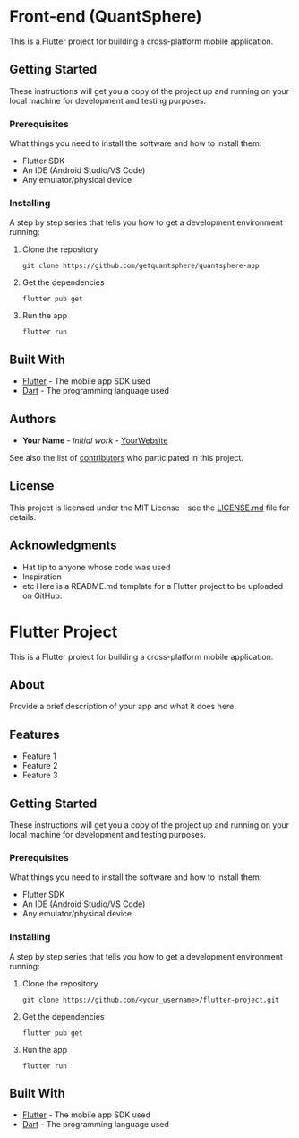 # Front-end (QuantSphere)

This is a Flutter project for building a cross-platform mobile application.

## Getting Started

These instructions will get you a copy of the project up and running on your local machine for development and testing purposes.

### Prerequisites

What things you need to install the software and how to install them:

- Flutter SDK
- An IDE (Android Studio/VS Code)
- Any emulator/physical device

### Installing

A step by step series that tells you how to get a development environment running:

1. Clone the repository
   ```
   git clone https://github.com/getquantsphere/quantsphere-app
   ```
2. Get the dependencies
   ```
   flutter pub get
   ```
3. Run the app
   ```
   flutter run
   ```

## Built With

- [Flutter](https://flutter.dev/) - The mobile app SDK used
- [Dart](https://dart.dev/) - The programming language used



## Authors

- **Your Name** - *Initial work* - [YourWebsite](https://example.com/)

See also the list of [contributors](https://github.com/your/project/contributors) who participated in this project.

## License

This project is licensed under the MIT License - see the [LICENSE.md](LICENSE.md) file for details.

## Acknowledgments

- Hat tip to anyone whose code was used
- Inspiration 
- etc Here is a README.md template for a Flutter project to be uploaded on GitHub:

# Flutter Project

This is a Flutter project for building a cross-platform mobile application.

## About

Provide a brief description of your app and what it does here. 

## Features

- Feature 1
- Feature 2
- Feature 3

## Getting Started

These instructions will get you a copy of the project up and running on your local machine for development and testing purposes.

### Prerequisites

What things you need to install the software and how to install them:

- Flutter SDK
- An IDE (Android Studio/VS Code)
- Any emulator/physical device

### Installing

A step by step series that tells you how to get a development environment running:

1. Clone the repository
   ```
   git clone https://github.com/<your_username>/flutter-project.git
   ```
2. Get the dependencies
   ```
   flutter pub get
   ```
3. Run the app
   ```
   flutter run
   ```

## Built With

- [Flutter](https://flutter.dev/) - The mobile app SDK used
- [Dart](https://dart.dev/) - The programming language used

